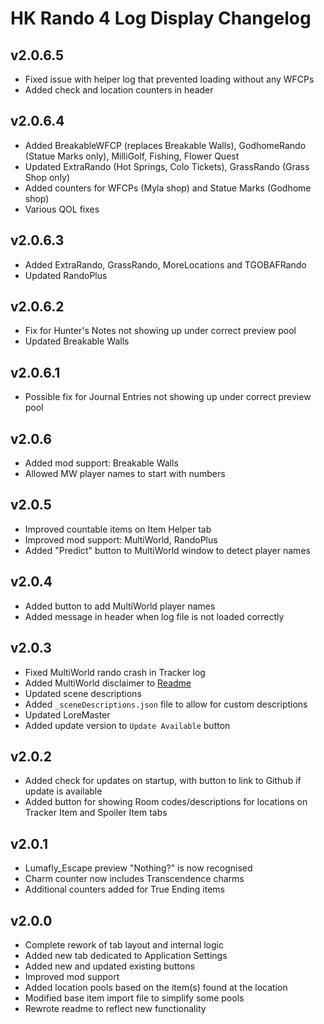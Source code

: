 # HK Rando 4 Log Display Changelog

## v2.0.6.5
- Fixed issue with helper log that prevented loading without any WFCPs
- Added check and location counters in header

## v2.0.6.4
- Added BreakableWFCP (replaces Breakable Walls), GodhomeRando (Statue Marks only), MilliGolf, Fishing, Flower Quest
- Updated ExtraRando (Hot Springs, Colo Tickets), GrassRando (Grass Shop only)
- Added counters for WFCPs (Myla shop) and Statue Marks (Godhome shop)
- Various QOL fixes

## v2.0.6.3

- Added ExtraRando, GrassRando, MoreLocations and TGOBAFRando
- Updated RandoPlus

## v2.0.6.2

- Fix for Hunter's Notes not showing up under correct preview pool
- Updated Breakable Walls

## v2.0.6.1

- Possible fix for Journal Entries not showing up under correct preview pool

## v2.0.6

- Added mod support: Breakable Walls
- Allowed MW player names to start with numbers

## v2.0.5

- Improved countable items on Item Helper tab
- Improved mod support: MultiWorld, RandoPlus
- Added "Predict" button to MultiWorld window to detect player names

## v2.0.4

- Added button to add MultiWorld player names
- Added message in header when log file is not loaded correctly

## v2.0.3

- Fixed MultiWorld rando crash in Tracker log
- Added MultiWorld disclaimer to [Readme](https://github.com/blu-sta/HK-Rando-4-Log-Display/blob/main/README.md#multiWorld-disclaimer)
- Updated scene descriptions
- Added `_sceneDescriptions.json` file to allow for custom descriptions
- Updated LoreMaster
- Added update version to `Update Available` button

## v2.0.2

- Added check for updates on startup, with button to link to Github if update is available
- Added button for showing Room codes/descriptions for locations on Tracker Item and Spoiler Item tabs

## v2.0.1

- Lumafly_Escape preview "Nothing?" is now recognised
- Charm counter now includes Transcendence charms
- Additional counters added for True Ending items

## v2.0.0

- Complete rework of tab layout and internal logic
- Added new tab dedicated to Application Settings
- Added new and updated existing buttons
- Improved mod support
- Added location pools based on the item(s) found at the location
- Modified base item import file to simplify some pools
- Rewrote readme to reflect new functionality
